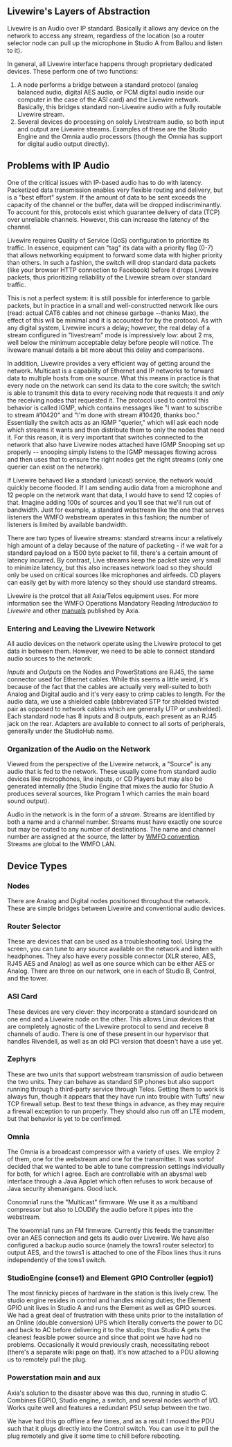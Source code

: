 Livewire's Layers of Abstraction
--------------------------------

Livewire is an Audio over IP standard. Basically it allows any device on the network to access any stream, regardless of the location (so a router selector node can pull up the microphone in Studio A from Ballou and listen to it).

In general, all Livewire interface happens through proprietary dedicated devices. These perform one of two functions:

1.  A node performs a bridge between a standard protocol (analog balanced audio, digital AES audio, or PCM digital audio inside our computer in the case of the ASI card) and the Livewire network. Basically, this bridges standard non-Livewire audio with a fully routable Livewire stream.
2.  Several devices do processing on solely Livestream audio, so both input and output are Livewire streams. Examples of these are the Studio Engine and the Omnia audio processors (though the Omnia has support for digital audio output directly).

Problems with IP Audio
----------------------

One of the critical issues with IP-based audio has to do with latency. Packetized data transmission enables very flexible routing and delivery, but is a "best effort" system. If the amount of data to be sent exceeds the capacity of the channel or the buffer, data will be dropped indiscriminantly. To account for this, protocols exist which guarantee delivery of data (TCP) over unreliable channels. However, this can increase the latency of the channel.

Livewire requires Quality of Service (QoS) configuration to prioritize its traffic. In essence, equipment can "tag" its data with a priority flag (0-7) that allows networking equipment to forward some data with higher priority than others. In such a fashion, the switch will drop standard data packets (like your browser HTTP connection to Facebook) before it drops Livewire packets, thus prioritizing reliability of the Livewire stream over standard traffic.

This is not a perfect system: it is still possible for interference to garble packets, but in practice in a small and well-constructted network like ours (read: actual CAT6 cables and not chinese garbage --thanks Max), the effect of this will be minimal and it is accounted for by the protocol. As with any digital system, Livewire incurs a delay; however, the real delay of a stream configured in "livestream" mode is impressively low: about 2 ms, well below the minimum acceptable delay before people will notice. The liveware manual details a bit more about this delay and comparisons.

In addition, Livewire provides a very efficient way of getting around the network. Multicast is a capability of Ethernet and IP networks to forward data to multiple hosts from one source. What this means in practice is that every node on the network can send its data to the core switch; the switch is able to transmit this data to every receiving node that requests it and *only* the receiving nodes that requested it. The protocol used to control this behavior is called IGMP, which contains messages like "I want to subscribe to stream #10420" and "I'm done with stream #10420, thanks boo." Essentially the switch acts as an IGMP "querier," which will ask each node which streams it wants and then distribute them to only the nodes that need it. For this reason, it is very important that switches connected to the network that also have Livewire nodes attached have IGMP Snooping set up properly -- snooping simply listens to the IGMP messages flowing across and then uses that to ensure the right nodes get the right streams (only one querier can exist on the network).

If Livewire behaved like a standard (unicast) service, the network would quickly become flooded. If I am sending audio data from a microphone and 12 people on the network want that data, I would have to send 12 copies of that. Imagine adding 100s of sources and you'll see that we'll run out of bandwidth. Just for example, a standard webstream like the one that serves listeners the WMFO webstream operates in this fashion; the number of listeners is limited by available bandwidth.

There are two types of livewire streams: standard streams incur a relatively high amount of a delay because of the nature of packeting - if we wait for a standard payload on a 1500 byte packet to fill, there's a certain amount of latency incurred. By contrast, Live streams keep the packet size very small to minimize latency, but this also increases network load so they should only be used on critical sources like microphones and airfeeds. CD players can easily get by with more latency so they should use standard streams.

Livewire is the protcol that all Axia/Telos equipment uses. For more information see the WMFO Operations Mandatory Reading *Introduction to Livewire* and other [manuals](http://axiaaudio.com/manuals "http://axiaaudio.com/manuals") published by Axia.

### Entering and Leaving the Livewire Network

All audio devices on the network operate using the Livewire protocol to get data in between them. However, we need to be able to connect standard audio sources to the network:

*Inputs* and *Outputs* on the Nodes and PowerStations are RJ45, the same connector used for Ethernet cables. While this seems a little weird, it's because of the fact that the cables are actually very well-suited to both Analog and Digital audio and it's very easy to crimp cables to length. For the audio data, we use a shielded cable (abbreviated STP for shielded twisted pair as opposed to network cables which are generally UTP or unshielded). Each standard node has 8 inputs and 8 outputs, each present as an RJ45 jack on the rear. Adapters are available to connect to all sorts of peripherals, generally under the StudioHub name.

### Organization of the Audio on the Network

Viewed from the perspective of the Livewire network, a "Source" is any audio that is fed to the network. These usually come from standard audio devices like microphones, line inputs, or CD Players but may also be generated internally (the Studio Engine that mixes the audio for Studio A produces several sources, like Program 1 which carries the main board sound output). 

Audio in the network is in the form of a *stream*. Streams are identified by both a name and a channel number. Streams must have exactly one source but may be routed to any number of destinations. The name and channel number are assigned at the source, the latter by [WMFO convention](https://wiki.wmfo.org/index.php?title=Operations/Diagrams_%26_Tables/LW_Address_Space "LW Address Space"). Streams are global to the WMFO LAN.

## Device Types

### Nodes

There are Analog and Digital nodes positioned throughout the network. These are simple bridges between Livewire and conventional audio devices.

### Router Selector

These are devices that can be used as a troubleshooting tool. Using the screen, you can tune to any source available on the network and listen with headphones. They also have every possible connector (XLR stereo, AES, RJ45 AES and Analog) as well as one source which can be either AES or Analog. There are three on our network, one in each of Studio B, Control, and the tower.

### ASI Card

These devices are very clever: they incorporate a standard soundcard on one end and a Livewire node on the other. This allows Linux devices that are completely agnostic of the Livewire protocol to send and receive 8 channels of audio. There is one of these present in our hypervisor that handles Rivendell, as well as an old PCI version that doesn't have a use yet.

### Zephyrs

These are two units that support webstream transmission of audio between the two units. They can behave as standard SIP phones but also support running through a third-party service through Telos. Getting them to work is always fun, though it appears that they have run into trouble with Tufts' new TCP firewall setup. Best to test these things in advance, as they may require a firewall exception to run properly. They should also run off an LTE modem, but that behavior is yet to be confirmed.

### Omnia

The Omnia is a broadcast compressor with a variety of uses. We employ 2 of them, one for the webstream and one for the transmitter. It was sortof decided that we wanted to be able to tune compression settings individually for both, for which I agree. Each are controllable with an abysmal web interface through a Java Applet which often refuses to work because of Java security shenanigans. Good luck.

Conomnia1 runs the "Multicast" firmware. We use it as a multiband compressor but also to LOUDify the audio before it pipes into the webstream. 

The towomnia1 runs an FM firmware. Currently this feeds the transmitter over an AES connection and gets its audio over Livewire. We have also configured a backup audio source (namely the towrs1 router selector) to output AES, and the towrs1 is attached to one of the Fibox lines thus it runs independently of the tows1 switch.

### StudioEngine (conse1) and Element GPIO Controller (egpio1)

The most finnicky pieces of hardware in the station is this lively crew. The studio engine resides in control and handles mixing duties; the Element GPIO unit lives in Studio A and runs the Element as well as GPIO sources. We had a great deal of frustration with these units prior to the installation of an Online (double conversion) UPS which literally converts the power to DC and back to AC before delivering it to the studio; thus Studio A gets the cleanest feasible power source and since that point we have had no problems. Occasionally it would previously crash, necessitating reboot (there's a separate wiki page on that). It's now attached to a PDU allowing us to remotely pull the plug.

### Powerstation main and aux

Axia's solution to the disaster above was this duo, running in studio C. Combines EGPIO, Studio engine, a switch, and several nodes worth of I/O. Works quite well and features a redundant PSU setup between the two.

We have had this go offline a few times, and as a result I moved the PDU such that it plugs directly into the Control switch. You can use it to pull the plug remotely and give it some time to chill before rebooting.
